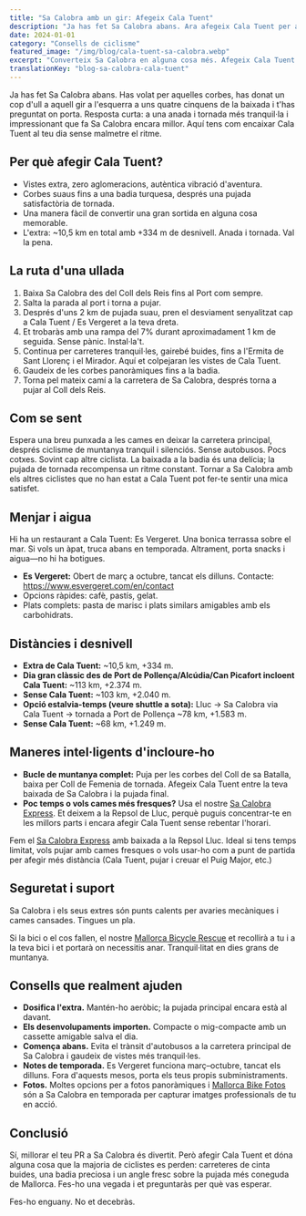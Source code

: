 ```yaml
---
title: "Sa Calobra amb un gir: Afegeix Cala Tuent"
description: "Ja has fet Sa Calobra abans. Ara afegeix Cala Tuent per a carreteres més tranquil·les, vistes impressionants i autèntica aventura."
date: 2024-01-01
category: "Consells de ciclisme"
featured_image: "/img/blog/cala-tuent-sa-calobra.webp"
excerpt: "Converteix Sa Calobra en alguna cosa més. Afegeix Cala Tuent per a carreteres buides, badies turqueses i un angle nou sobre la pujada més coneguda de Mallorca."
translationKey: "blog-sa-calobra-cala-tuent"
---
```


Ja has fet Sa Calobra abans. Has volat per aquelles corbes, has donat un cop d'ull a aquell gir a l'esquerra a uns quatre cinquens de la baixada i t'has preguntat on porta. Resposta curta: a una anada i tornada més tranquil·la i impressionant que fa Sa Calobra encara millor. Aquí tens com encaixar Cala Tuent al teu dia sense malmetre el ritme.

## Per què afegir Cala Tuent?

- Vistes extra, zero aglomeracions, autèntica vibració d'aventura.
- Corbes suaus fins a una badia turquesa, després una pujada satisfactòria de tornada.
- Una manera fàcil de convertir una gran sortida en alguna cosa memorable.
- L'extra: ~10,5 km en total amb +334 m de desnivell. Anada i tornada. Val la pena.

## La ruta d'una ullada

1. Baixa Sa Calobra des del Coll dels Reis fins al Port com sempre.
2. Salta la parada al port i torna a pujar.
3. Després d'uns 2 km de pujada suau, pren el desviament senyalitzat cap a Cala Tuent / Es Vergeret a la teva dreta.
4. Et trobaràs amb una rampa del 7% durant aproximadament 1 km de seguida. Sense pànic. Instal·la't.
5. Continua per carreteres tranquil·les, gairebé buides, fins a l'Ermita de Sant Llorenç i el Mirador. Aquí et colpejaran les vistes de Cala Tuent.
6. Gaudeix de les corbes panoràmiques fins a la badia.
7. Torna pel mateix camí a la carretera de Sa Calobra, després torna a pujar al Coll dels Reis.

## Com se sent

Espera una breu punxada a les cames en deixar la carretera principal, després ciclisme de muntanya tranquil i silenciós. Sense autobusos. Pocs cotxes. Sovint cap altre ciclista. La baixada a la badia és una delícia; la pujada de tornada recompensa un ritme constant. Tornar a Sa Calobra amb els altres ciclistes que no han estat a Cala Tuent pot fer-te sentir una mica satisfet.

## Menjar i aigua

Hi ha un restaurant a Cala Tuent: Es Vergeret. Una bonica terrassa sobre el mar. Si vols un àpat, truca abans en temporada. Altrament, porta snacks i aigua—no hi ha botigues.

- **Es Vergeret:** Obert de març a octubre, tancat els dilluns. Contacte: <a href="https://www.esvergeret.com/en/contact" target="_blank">https://www.esvergeret.com/en/contact</a>
- Opcions ràpides: cafè, pastís, gelat.
- Plats complets: pasta de marisc i plats similars amigables amb els carbohidrats.

## Distàncies i desnivell

- **Extra de Cala Tuent:** ~10,5 km, +334 m.
- **Dia gran clàssic des de Port de Pollença/Alcúdia/Can Picafort incloent Cala Tuent:** ~113 km, +2.374 m.
- **Sense Cala Tuent:** ~103 km, +2.040 m.
- **Opció estalvia-temps (veure shuttle a sota):** Lluc → Sa Calobra via Cala Tuent → tornada a Port de Pollença ~78 km, +1.583 m.
- **Sense Cala Tuent:** ~68 km, +1.249 m.

## Maneres intel·ligents d'incloure-ho

- **Bucle de muntanya complet:** Puja per les corbes del Coll de sa Batalla, baixa per Coll de Femenia de tornada. Afegeix Cala Tuent entre la teva baixada de Sa Calobra i la pujada final.
- **Poc temps o vols cames més fresques?** Usa el nostre <a href="https://mallorcacycleshuttle.company.site/products/Scheduled-Bike-Buses-c15728235" target="_blank">Sa Calobra Express</a>. Et deixem a la Repsol de Lluc, perquè puguis concentrar-te en les millors parts i encara afegir Cala Tuent sense rebentar l'horari.

Fem el <a href="https://mallorcacycleshuttle.company.site/products/Scheduled-Bike-Buses-c15728235" target="_blank">Sa Calobra Express</a> amb baixada a la Repsol Lluc. Ideal si tens temps limitat, vols pujar amb cames fresques o vols usar-ho com a punt de partida per afegir més distància (Cala Tuent, pujar i creuar el Puig Major, etc.)

## Seguretat i suport

Sa Calobra i els seus extres són punts calents per avaries mecàniques i cames cansades. Tingues un pla.

Si la bici o el cos fallen, el nostre <a href="https://mallorcacycleshuttle.company.site/products/Rescue-&-Recovery-c15728236" target="_blank">Mallorca Bicycle Rescue</a> et recollirà a tu i a la teva bici i et portarà on necessitis anar. Tranquil·litat en dies grans de muntanya.

## Consells que realment ajuden

- **Dosifica l'extra.** Mantén-ho aeròbic; la pujada principal encara està al davant.
- **Els desenvolupaments importen.** Compacte o mig-compacte amb un cassette amigable salva el dia.
- **Comença abans.** Evita el trànsit d'autobusos a la carretera principal de Sa Calobra i gaudeix de vistes més tranquil·les.
- **Notes de temporada.** Es Vergeret funciona març–octubre, tancat els dilluns. Fora d'aquests mesos, porta els teus propis subministraments.
- **Fotos.** Moltes opcions per a fotos panoràmiques i <a href="https://www.mallorcacyclingphotos.com/" target="_blank">Mallorca Bike Fotos</a> són a Sa Calobra en temporada per capturar imatges professionals de tu en acció.

## Conclusió

Sí, millorar el teu PR a Sa Calobra és divertit. Però afegir Cala Tuent et dóna alguna cosa que la majoria de ciclistes es perden: carreteres de cinta buides, una badia preciosa i un angle fresc sobre la pujada més coneguda de Mallorca. Fes-ho una vegada i et preguntaràs per què vas esperar.

Fes-ho enguany. No et decebràs.
